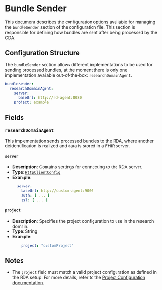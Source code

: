 # Bundle Sender <Badge type="tip" text="Clinical Domain Agent" />

This document describes the configuration options available for managing the `bundleSender` section
of the configuration file. This section is responsible for defining how bundles are sent after being
processed by the CDA.

## Configuration Structure

The `bundleSender` section allows different implementations to be used for sending processed
bundles, at the moment there is only one implementation available out-of-the-box: 
`researchDomainAgent`.

```yaml
bundleSender:
  researchDomainAgent:
    server:
      baseUrl: http://rd-agent:8080
    project: example
```

## Fields

### `researchDomainAgent`

This implementation sends processed bundles to the RDA, where another deidentification is realized 
and data is stored in a FHIR server.

#### `server`

* **Description**: Contains settings for connecting to the RDA server.
* **Type**: [`HttpClientConfig`](../types/HttpClientConfig)
* **Example**:
  ```yaml
    server:
      baseUrl: http://custom-agent:9000
      auth: [ ... ]
      ssl: [ ... ]
  ```

#### `project`

* **Description**: Specifies the project configuration to use in the research domain.
* **Type**: String
* **Example**:
  ```yaml
      project: "customProject"
  ```

## Notes

* The `project` field must match a valid project configuration as defined in the RDA setup. For more
  details, refer to the [Project Configuration documentation](../rd-agent/project).
